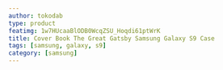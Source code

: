 ```yaml
---
author: tokodab
type: product
featimg: 1w7HUcaaBlODB0WcqZSU_Hoqdi61ptWrK
title: Cover Book The Great Gatsby Samsung Galaxy S9 Case
tags: [samsung, galaxy, s9]
category: [samsung]
---
```

